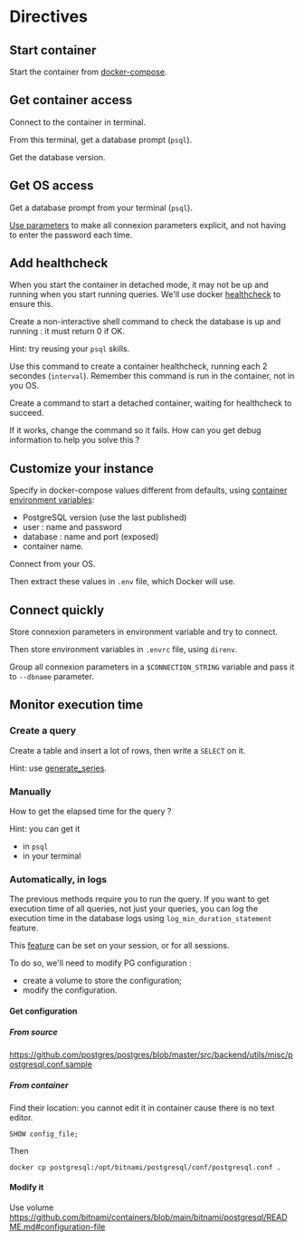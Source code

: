 # Directives

## Start container

Start the container from [docker-compose](docker-compose.yml).

## Get container access

Connect to the container in terminal.

From this terminal, get a database prompt (`psql`).

Get the database version.

## Get OS access

Get a database prompt from your terminal (`psql`).

[Use parameters](https://www.postgresql.org/docs/current/app-psql.html) to make all connexion parameters explicit, and not having to enter the password each time.

## Add healthcheck

When you start the container in detached mode, it may not be up and running when you start running queries. We'll use docker [healthcheck](https://docs.docker.com/reference/compose-file/services/#healthcheck) to ensure this.

Create a non-interactive shell command to check the database is up and running : it must return 0 if OK.

Hint: try reusing your `psql` skills.

Use this command to create a container healthcheck, running each 2 secondes (`interval`). Remember this command is run in the container, not in you OS.

Create a command to start a detached container, waiting for healthcheck to succeed.

If it works, change the command so it fails. How can you get debug information to help you solve this ?

## Customize your instance

Specify in docker-compose values different from defaults, using [container environment variables](https://github.com/bitnami/containers/blob/main/bitnami/postgresql/README.md#configuration):
- PostgreSQL version (use the last published)
- user : name and password
- database : name and port (exposed)
- container name.

Connect from your OS.

Then extract these values in `.env` file, which Docker will use.

## Connect quickly

Store connexion parameters in environment variable and try to connect.

Then store environment variables in `.envrc` file, using `direnv`.

Group all connexion parameters in a `$CONNECTION_STRING` variable and pass it to `--dbname` parameter.

## Monitor execution time

### Create a query

Create a table and insert a lot of rows, then write a `SELECT` on it.

Hint: use [generate_series](https://www.postgresql.org/docs/current/functions-srf.html#FUNCTIONS-SRF-SERIES).

### Manually

How to get the elapsed time for the query ?

Hint: you can get it
- in `psql`
- in your terminal

### Automatically, in logs

The previous methods require you to run the query. If you want to get execution time of all queries, not just your queries, you can log the execution time in the database logs using `log_min_duration_statement` feature.

This [feature](https://www.postgresql.org/docs/current/runtime-config-logging.html#RUNTIME-CONFIG-LOGGING-WHEN) can be set on your session, or for all sessions.

To do so, we'll need to modify PG configuration :
- create a volume to store the configuration;
- modify the configuration.


#### Get configuration

##### From source
https://github.com/postgres/postgres/blob/master/src/backend/utils/misc/postgresql.conf.sample

##### From container

Find their location: you cannot edit it in container cause there is no text editor.
```postgresql
SHOW config_file;
```

Then
```shell
docker cp postgresql:/opt/bitnami/postgresql/conf/postgresql.conf .
```

#### Modify it

Use volume
https://github.com/bitnami/containers/blob/main/bitnami/postgresql/README.md#configuration-file
